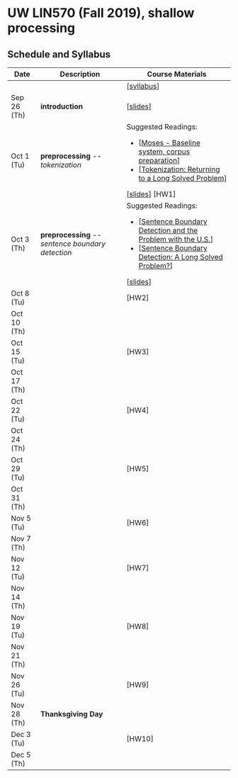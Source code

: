 # UW LIN570 (Fall 2019), shallow processing 


## Schedule and Syllabus 
| Date |	Description	 |Course Materials |
| ------ | ------ | ------  |
|  |  | [[syllabus](https://www.overleaf.com/)] |
| Sep 26 (Th) | **introduction** | [[slides](https://www.overleaf.com/read/kzsdqspjvpzk)]|
| Oct 1 (Tu) | **preprocessing** -- *tokenization* |  Suggested Readings:  <ul><li>[[Moses - Baseline system, corpus preparation](http://www.statmt.org/moses/?n=Moses.Baseline)]</li><li>[[Tokenization: Returning to a Long Solved Problem](http://aclweb.org/anthology/P/P12/P12-2074.pdf)]</li></ul> [[slides](https://www.overleaf.com/)] [HW1]|
| Oct 3 (Th) | **preprocessing** -- *sentence boundary detection* | Suggested Readings:  <ul><li>[[Sentence Boundary Detection and the Problem with the U.S.](http://aclweb.org/anthology/N/N09/N09-2061.pdf)]</li><li>[[Sentence Boundary Detection: A Long Solved Problem?](http://aclweb.org/anthology/C/C12/C12-2096.pdf)]</li></ul> [[slides](https://www.overleaf.com/)]|
| Oct 8 (Tu) |  |  [HW2] |
| Oct 10 (Th) |  |   |
| Oct 15 (Tu) |  | [HW3] |
| Oct 17 (Th) |  |   |
| Oct 22 (Tu) |  | [HW4]  |
| Oct 24 (Th) |  |  |
| Oct 29 (Tu) |  | [HW5]  |
| Oct 31 (Th) |  |   |
| Nov 5 (Tu) |  |  [HW6]  |
| Nov 7 (Th) |  |   |
| Nov 12 (Tu) |  |  [HW7]  |
| Nov 14 (Th) |  |   |
| Nov 19 (Tu) |  |  [HW8]  |
| Nov 21 (Th) |  |   |
| Nov 26 (Tu) |  |  [HW9]  |
| Nov 28 (Th) | **Thanksgiving Day**  |   |
| Dec 3 (Tu) |  |  [HW10]  |
| Dec 5 (Th) |  |   |

